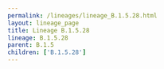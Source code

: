 ```yaml
---
permalink: /lineages/lineage_B.1.5.28.html
layout: lineage_page
title: Lineage B.1.5.28
lineage: B.1.5.28
parent: B.1.5
children: ['B.1.5.28']
---
```

